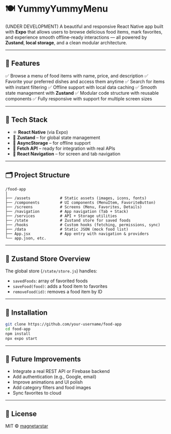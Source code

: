 # 🍽️ YummyYummyMenu
(UNDER DEVELOPMENT)
A beautiful and responsive React Native app built with **Expo** that allows users to browse delicious food items, mark favorites, and experience smooth offline-ready interactions — all powered by **Zustand**, **local storage**, and a clean modular architecture.

---

## 📱 Features

✅ Browse a menu of food items with name, price, and description
✅ Favorite your preferred dishes and access them anytime
✅ Search for items with instant filtering
✅ Offline support with local data caching
✅ Smooth state management with **Zustand**
✅ Modular code structure with reusable components
✅ Fully responsive with support for multiple screen sizes

---

## 🧹 Tech Stack

* ⚛️ **React Native** (via Expo)
* 🔂 **Zustand** – for global state management
* 📂 **AsyncStorage** – for offline support
* 📡 **Fetch API** – ready for integration with real APIs
* 🤭 **React Navigation** – for screen and tab navigation

---

## 🗂 Project Structure

```
/food-app
│
├── /assets             # Static assets (images, icons, fonts)
├── /components         # UI components (MenuItem, FavoriteButton)
├── /screens            # Screens (Menu, Favorites, Details)
├── /navigation         # App navigation (Tab + Stack)
├── /services           # API + Storage utilities
├── /state              # Zustand store for saved foods
├── /hooks              # Custom hooks (fetching, permissions, sync)
├── /data               # Static JSON (mock food list)
├── App.jsx             # App entry with navigation & providers
└── app.json, etc.
```

---

## 🧫 Zustand Store Overview

The global store (`/state/store.js`) handles:

* `savedFoods`: array of favorited foods
* `saveFood(food)`: adds a food item to favorites
* `removeFood(id)`: removes a food item by ID

---

## 💠 Installation

```bash
git clone https://github.com/your-username/food-app
cd food-app
npm install
npx expo start
```

---

## 🔄 Future Improvements

* Integrate a real REST API or Firebase backend
* Add authentication (e.g., Google, email)
* Improve animations and UI polish
* Add category filters and food images
* Sync favorites to cloud

---

## 📄 License

MIT © [magnetarstar]([https://github.com/your-username](https://github.com/magnetarstar-hub))
